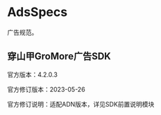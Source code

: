 # AdsSpecs
广告规范。

## 穿山甲GroMore广告SDK
<p>官方版本：4.2.0.3<br>
<p>官方修订版本：2023-05-26<br>
<p>官方修订说明：适配ADN版本，详见SDK前置说明模块<br>
